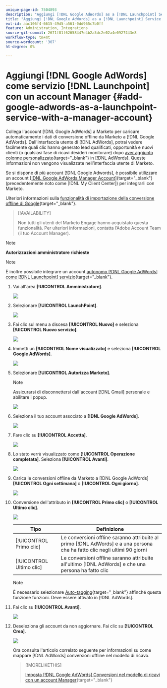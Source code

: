 ```yaml
---
unique-page-id: 7504893
description: "Aggiungi [!DNL Google AdWords] as a [!DNL Launchpoint] Service con un account Manager - Documentazione di Marketo - Documentazione del prodotto"
title: "Aggiungi [!DNL Google AdWords] as a [!DNL Launchpoint] Service con un account Manager"
exl-id: aac106f4-6615-49d5-a561-0dd965c7b0ff
feature: Administration, Integrations
source-git-commit: 2671f81f62658447e4b2a3dc2e02a4e0927443e8
workflow-type: tm+mt
source-wordcount: '307'
ht-degree: 0%

---
```


# Aggiungi [!DNL Google AdWords] come servizio [!DNL Launchpoint] con un account Manager {#add-google-adwords-as-a-launchpoint-service-with-a-manager-account}

Collega l&#39;account [!DNL Google AdWords] a Marketo per caricare automaticamente i dati di conversione offline da Marketo a [!DNL Google AdWords]. Dall&#39;interfaccia utente di [!DNL AdWords], potrai vedere facilmente quali clic hanno generato lead qualificati, opportunità e nuovi clienti (o qualsiasi fase di ricavi desideri monitorare) dopo [aver aggiunto colonne personalizzate](https://support.google.com/adwords/answer/3073556){target="_blank"} in [!DNL AdWords]. Queste informazioni non vengono visualizzate nell’interfaccia utente di Marketo.

Se si dispone di più account [!DNL Google Adwords], è possibile utilizzare un account [[!DNL Google AdWords Manager Account]](https://www.google.com/adwords/manager-accounts/){target="_blank"} (precedentemente noto come [!DNL My Client Center]) per integrarli con Marketo.

Ulteriori informazioni sulla [funzionalità di importazione della conversione offline di Google](https://support.google.com/adwords/answer/2998031?hl=en){target="_blank"}.

>[!AVAILABILITY]
>
>Non tutti gli utenti del Marketo Engage hanno acquistato questa funzionalità. Per ulteriori informazioni, contatta l’Adobe Account Team (il tuo Account Manager).

>[!NOTE]
>
>**Autorizzazioni amministratore richieste**

>[!NOTE]
>
>È inoltre possibile integrare un account [autonomo [!DNL Google AdWords] come  [!DNL Launchpoint] servizio](/help/marketo/product-docs/administration/additional-integrations/add-google-adwords-as-a-launchpoint-service.md){target="_blank"}.

1. Vai all&#39;area **[!UICONTROL Amministratore]**.

   ![](assets/add-google-adwords-as-a-launchpoint-service-with-a-manager-1.png)

1. Selezionare **[!UICONTROL LaunchPoint]**.

   ![](assets/add-google-adwords-as-a-launchpoint-service-with-a-manager-2.png)

1. Fai clic sul menu a discesa **[!UICONTROL Nuovo]** e seleziona **[!UICONTROL Nuovo servizio]**.

   ![](assets/add-google-adwords-as-a-launchpoint-service-with-a-manager-3.png)

1. Immetti un **[!UICONTROL Nome visualizzato]** e seleziona **[!UICONTROL Google AdWords]**.

   ![](assets/add-google-adwords-as-a-launchpoint-service-with-a-manager-4.png)

1. Selezionare **[!UICONTROL Autorizza Marketo]**.

   >[!NOTE]
   >
   >Assicurarsi di disconnettersi dall&#39;account [!DNL Gmail] personale e abilitare i popup.

   ![](assets/add-google-adwords-as-a-launchpoint-service-with-a-manager-5.png)

1. Seleziona il tuo account associato a **[!DNL Google AdWords]**.

   ![](assets/add-google-adwords-as-a-launchpoint-service-with-a-manager-6.png)

1. Fare clic su **[!UICONTROL Accetta]**.

   ![](assets/add-google-adwords-as-a-launchpoint-service-with-a-manager-7.png)

1. Lo stato verrà visualizzato come **[!UICONTROL Operazione completata]**. Seleziona **[!UICONTROL Avanti]**.

   ![](assets/add-google-adwords-as-a-launchpoint-service-with-a-manager-8.png)

1. Carica le conversioni offline da Marketo a [!DNL Google AdWords] **[!UICONTROL Ogni settimana]** o **[!UICONTROL Ogni giorno]**.

   ![](assets/add-google-adwords-as-a-launchpoint-service-with-a-manager-9.png)

1. Conversione dell&#39;attributo in **[!UICONTROL Primo clic]** o **[!UICONTROL Ultimo clic]**.

   ![](assets/add-google-adwords-as-a-launchpoint-service-with-a-manager-10.png)

   | Tipo | Definizione |
   |---|---|
   | [!UICONTROL Primo clic] | Le conversioni offline saranno attribuite al primo [!DNL AdWords] e a una persona che ha fatto clic negli ultimi 90 giorni |
   | [!UICONTROL Ultimo clic] | Le conversioni offline saranno attribuite all&#39;ultimo [!DNL AdWords] e che una persona ha fatto clic |

   >[!NOTE]
   >
   >È necessario selezionare [Auto-tagging](https://support.google.com/adwords/answer/1752125?hl=en){target="_blank"} affinché questa funzione funzioni. Deve essere attivato in [!DNL AdWords].

1. Fai clic su **[!UICONTROL Avanti]**.

   ![](assets/add-google-adwords-as-a-launchpoint-service-with-a-manager-11.png)

1. Deseleziona gli account da non aggiornare. Fai clic su **[!UICONTROL Crea]**.

   ![](assets/add-google-adwords-as-a-launchpoint-service-with-a-manager-12.png)

   Ora consulta l&#39;articolo correlato seguente per informazioni su come mappare [!DNL AdWords] conversioni offline nel modello di ricavo.

   >[!MORELIKETHIS]
   >
   >[Imposta [!DNL Google AdWords] Conversioni nel modello di ricavi con un account Manager](/help/marketo/product-docs/reporting/revenue-cycle-analytics/revenue-cycle-models/set-google-adwords-conversions-in-the-revenue-model-with-a-manager-account.md){target="_blank"}

